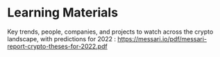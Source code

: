 # Learning Materials

Key trends, people, companies, and projects to watch across the crypto landscape, with predictions for 2022 : <https://messari.io/pdf/messari-report-crypto-theses-for-2022.pdf>
